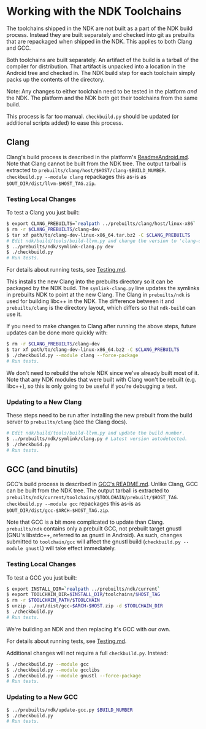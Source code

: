 Working with the NDK Toolchains
===============================

The toolchains shipped in the NDK are not built as a part of the NDK build
process. Instead they are built separately and checked into git as prebuilts
that are repackaged when shipped in the NDK. This applies to both Clang and GCC.

Both toolchains are built separately. An artifact of the build is a tarball of
the compiler for distribution. That artifact is unpacked into a location in the
Android tree and checked in. The NDK build step for each toolchain simply packs
up the contents of the directory.

Note: Any changes to either toolchain need to be tested in the platform *and*
the NDK. The platform and the NDK both get their toolchains from the same build.

This process is far too manual. `checkbuild.py` should be updated (or additional
scripts added) to ease this process.

Clang
-----

Clang's build process is described in the platform's [ReadmeAndroid.md]. Note
that Clang cannot be built from the NDK tree. The output tarball is extracted to
`prebuilts/clang/host/$HOST/clang-$BUILD_NUMBER`.  `checkbuild.py --module
clang` repackages this as-is as `$OUT_DIR/dist/llvm-$HOST_TAG.zip`.

[ReadmeAndroid.md]: https://android.googlesource.com/platform/external/clang/+/dev/ReadmeAndroid.md

### Testing Local Changes

To test a Clang you just built:

```bash
$ export CLANG_PREBUILTS=`realpath ../prebuilts/clang/host/linux-x86`
$ rm -r $CLANG_PREBUILTS/clang-dev
$ tar xf path/to/clang-dev-linux-x86_64.tar.bz2 -C $CLANG_PREBUILTS
# Edit ndk/build/tools/build-llvm.py and change the version to 'clang-dev'.
$ ../prebuilts/ndk/symlink-clang.py dev
$ ./checkbuild.py
# Run tests.
```

For details about running tests, see [Testing.md].

[Testing.md]: Testing.md

This installs the new Clang into the prebuilts directory so it can be packaged
by the NDK build. The `symlink-clang.py` line updates the symlinks in prebuilts
NDK to point at the new Clang. The Clang in `prebuilts/ndk` is used for building
libc++ in the NDK. The difference between it and `prebuilts/clang` is the
directory layout, which differs so that `ndk-build` can use it.

If you need to make changes to Clang after running the above steps, future
updates can be done more quickly with:

```bash
$ rm -r $CLANG_PREBUILTS/clang-dev
$ tar xf path/to/clang-dev-linux-x86_64.bz2 -C $CLANG_PREBUILTS
$ ./checkbuild.py --module clang --force-package
# Run tests.
```

We don't need to rebuild the whole NDK since we've already built most of it.
Note that any NDK modules that were built with Clang won't be rebuilt (e.g.
libc++), so this is only going to be useful if you're debugging a test.

### Updating to a New Clang

These steps need to be run after installing the new prebuilt from the build
server to `prebuilts/clang` (see the Clang docs).

```bash
# Edit ndk/build/tools/build-llvm.py and update the build number.
$ ../prebuilts/ndk/symlink/clang.py # Latest version autodetected.
$ ./checkbuid.py
# Run tests.
```

GCC (and binutils)
------------------

GCC's build process is described in [GCC's README.md][GCCReadme]. Unlike Clang,
GCC can be built from the NDK tree. The output tarball is extracted to
`prebuilts/ndk/current/toolchains/$TOOLCHAIN/prebuilt/$HOST_TAG`. `checkbuild.py
--module gcc` repackages this as-is as `$OUT_DIR/dist/gcc-$ARCH-$HOST_TAG.zip`.

Note that GCC is a bit more complicated to update than Clang. `prebuilts/ndk`
contains only a prebuilt GCC, not prebuilt target gnustl (GNU's libstdc++,
referred to as gnustl in Android). As such, changes submitted to `toolchain/gcc`
will affect the gnustl build (`checkbuild.py --module gnustl`) will take effect
immediately.

[GCCReadme]: https://android.googlesource.com/toolchain/gcc/+/master/README.md

### Testing Local Changes

To test a GCC you just built:

```bash
$ export INSTALL_DIR=`realpath ../prebuilts/ndk/current`
$ export TOOLCHAIN_DIR=$INSTALL_DIR/toolchains/$HOST_TAG
$ rm -r $TOOLCHAIN_PATH/$TOOLCHAIN
$ unzip ../out/dist/gcc-$ARCH-$HOST.zip -d $TOOLCHAIN_DIR
$ ./checkbuild.py
# Run tests.
```

We're building an NDK and then replacing it's GCC with our own.

For details about running tests, see [Testing.md].

Additional changes will not require a full `checkbuild.py`. Instead:

```bash
$ ./checkbuild.py --module gcc
$ ./checkbuild.py --module gcclibs
$ ./checkbuild.py --module gnustl --force-package
# Run tests.
```

### Updating to a New GCC

```bash
$ ../prebuilts/ndk/update-gcc.py $BUILD_NUMBER
$ ./checkbuild.py
# Run tests.
```
